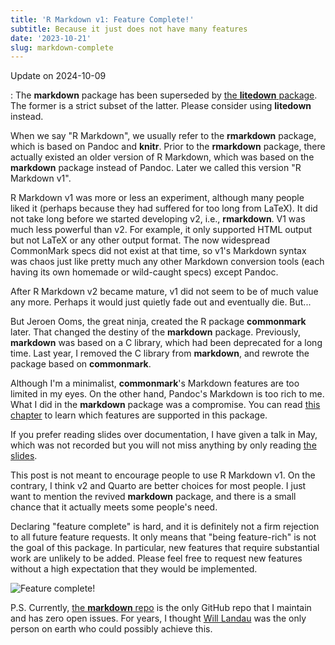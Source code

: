 ```yaml
---
title: 'R Markdown v1: Feature Complete!'
subtitle: Because it just does not have many features
date: '2023-10-21'
slug: markdown-complete
---
```


Update on 2024-10-09

:   The **markdown** package has been superseded by [the **litedown**
    package](https://github.com/yihui/litedown). The former is a strict subset
    of the latter. Please consider using **litedown** instead.

When we say "R Markdown", we usually refer to the **rmarkdown** package, which
is based on Pandoc and **knitr**. Prior to the **rmarkdown** package, there
actually existed an older version of R Markdown, which was based on the
**markdown** package instead of Pandoc. Later we called this version "R Markdown
v1".

R Markdown v1 was more or less an experiment, although many people liked it
(perhaps because they had suffered for too long from LaTeX). It did not take
long before we started developing v2, i.e., **rmarkdown**. V1 was much less
powerful than v2. For example, it only supported HTML output but not LaTeX or
any other output format. The now widespread CommonMark specs did not exist at
that time, so v1's Markdown syntax was chaos just like pretty much any other
Markdown conversion tools (each having its own homemade or wild-caught specs)
except Pandoc.

After R Markdown v2 became mature, v1 did not seem to be of much value any more.
Perhaps it would just quietly fade out and eventually die. But...

But Jeroen Ooms, the great ninja, created the R package **commonmark** later.
That changed the destiny of the **markdown** package. Previously, **markdown**
was based on a C library, which had been deprecated for a long time. Last year,
I removed the C library from **markdown**, and rewrote the package based on
**commonmark**.

Although I'm a minimalist, **commonmark**'s Markdown features are too limited in
my eyes. On the other hand, Pandoc's Markdown is too rich to me. What I did in
the **markdown** package was a compromise. You can read [this
chapter](https://yihui.org/litedown/#chp:syntax) to learn which features are
supported in this package.

If you prefer reading slides over documentation, I have given a talk in May,
which was not recorded but you will not miss anything by only reading [the
slides](https://slides.yihui.org/2023-philly-markdown.html).

This post is not meant to encourage people to use R Markdown v1. On the
contrary, I think v2 and Quarto are better choices for most people. I just want
to mention the revived **markdown** package, and there is a small chance that it
actually meets some people's need.

Declaring "feature complete" is hard, and it is definitely not a firm rejection
to all future feature requests. It only means that "being feature-rich" is not
the goal of this package. In particular, new features that require substantial
work are unlikely to be added. Please feel free to request new features without
a high expectation that they would be implemented.

![Feature complete!](https://slides.yihui.org/gif/table-cloth.gif)

P.S. Currently, [the **markdown** repo](https://github.com/rstudio/markdown) is
the only GitHub repo that I maintain and has zero open issues. For years, I
thought [Will
Landau](https://github.com/ropensci/targets/issues/503#issuecomment-856264236)
was the only person on earth who could possibly achieve this.
